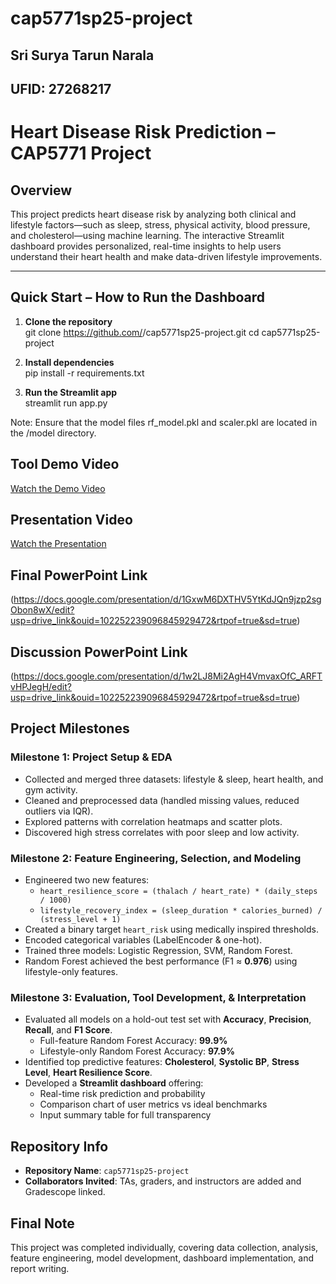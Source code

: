 # cap5771sp25-project

## Sri Surya Tarun Narala
## UFID: 27268217

# Heart Disease Risk Prediction – CAP5771 Project

## Overview

This project predicts heart disease risk by analyzing both clinical and lifestyle factors—such as sleep, stress, physical activity, blood pressure, and cholesterol—using machine learning. The interactive Streamlit dashboard provides personalized, real-time insights to help users understand their heart health and make data-driven lifestyle improvements.

---

## Quick Start – How to Run the Dashboard
1. **Clone the repository**  
   git clone https://github.com/<your-username>/cap5771sp25-project.git
   cd cap5771sp25-project

2. **Install dependencies**  
    pip install -r requirements.txt

3. **Run the Streamlit app**  
    streamlit run app.py
   
Note: Ensure that the model files rf_model.pkl and scaler.pkl are located in the /model directory.

## Tool Demo Video
[Watch the Demo Video](https://drive.google.com/file/d/11vC_4P4XhsEFQS6n9E_j0dgJbq2a1yeu/view?usp=drive_link)

## Presentation Video
[Watch the Presentation](https://drive.google.com/file/d/1F-BtdTlTqvgqDTj6_Jlm_nxk6kkV7Gqe/view?usp=drive_link)


## Final PowerPoint Link
(https://docs.google.com/presentation/d/1GxwM6DXTHV5YtKdJQn9jzp2sgObon8wX/edit?usp=drive_link&ouid=102252239096845929472&rtpof=true&sd=true)

## Discussion PowerPoint Link
(https://docs.google.com/presentation/d/1w2LJ8Mi2AgH4VmvaxOfC_ARFTvHPJegH/edit?usp=drive_link&ouid=102252239096845929472&rtpof=true&sd=true)

## Project Milestones

### Milestone 1: Project Setup & EDA
- Collected and merged three datasets: lifestyle & sleep, heart health, and gym activity.
- Cleaned and preprocessed data (handled missing values, reduced outliers via IQR).
- Explored patterns with correlation heatmaps and scatter plots.
- Discovered high stress correlates with poor sleep and low activity.

### Milestone 2: Feature Engineering, Selection, and Modeling
- Engineered two new features:
  - `heart_resilience_score = (thalach / heart_rate) * (daily_steps / 1000)`
  - `lifestyle_recovery_index = (sleep_duration * calories_burned) / (stress_level + 1)`
- Created a binary target `heart_risk` using medically inspired thresholds.
- Encoded categorical variables (LabelEncoder & one-hot).
- Trained three models: Logistic Regression, SVM, Random Forest.
- Random Forest achieved the best performance (F1 ≈ **0.976**) using lifestyle-only features.

### Milestone 3: Evaluation, Tool Development, & Interpretation
- Evaluated all models on a hold-out test set with **Accuracy**, **Precision**, **Recall**, and **F1 Score**.
  - Full-feature Random Forest Accuracy: **99.9%**
  - Lifestyle-only Random Forest Accuracy: **97.9%**
- Identified top predictive features: **Cholesterol**, **Systolic BP**, **Stress Level**, **Heart Resilience Score**.
- Developed a **Streamlit dashboard** offering:
  - Real-time risk prediction and probability
  - Comparison chart of user metrics vs ideal benchmarks
  - Input summary table for full transparency

## Repository Info

- **Repository Name**: `cap5771sp25-project`
- **Collaborators Invited**: TAs, graders, and instructors are added and Gradescope linked.

## Final Note

This project was completed individually, covering data collection, analysis, feature engineering, model development, dashboard implementation, and report writing.

